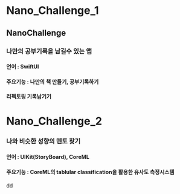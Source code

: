# Nano_Challenge_1
## NanoChallenge
### 나만의 공부기록을 남길수 있는 앱

#### 언어 : SwiftUI
#### 주요기능 : 나만의 책 만들기, 공부기록하기

#### 리펙토링 기록남기기

# Nano_Challenge_2
### 나와 비슷한 성향의 멘토 찾기

#### 언어 : UIKit(StoryBoard), CoreML
#### 주요기능 : CoreML의 tablular classification을 활용한 유사도 측정시스템
dd
